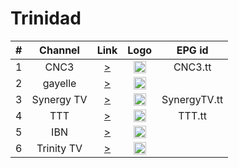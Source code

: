 <h1>Trinidad</h1>

| #  | Channel       | Link                                                    | Logo                                                     | EPG id       |
|:--:|:-------------:|:-------------------------------------------------------:|:--------------------------------------------------------:|:------------:|
| 1  | CNC3          | [>](https://sktv-forwarders.7m.pl/get.php?x=CNC3)       | <img height="20" src="https://i.imgur.com/1E73l2j.png"/> | CNC3.tt      |
| 2  | gayelle       | [>](https://sktv-forwarders.7m.pl/get.php?x=gayelle)    | <img height="20" src="https://i.imgur.com/GhWdqLq.jpg"/> |              |
| 3  | Synergy TV    | [>](https://sktv-forwarders.7m.pl/get.php?x=Synergy_TV) | <img height="20" src="https://i.imgur.com/ugAy0UG.jpg"/> | SynergyTV.tt |
| 4  | TTT           | [>](https://sktv-forwarders.7m.pl/get.php?x=TTT)        | <img height="20" src="https://i.imgur.com/rxf4x8J.jpg"/> | TTT.tt       |
| 5  | IBN           | [>](https://sktv-forwarders.7m.pl/get.php?x=IBN)        | <img height="20" src="https://i.imgur.com/hSJGncF.jpg"/> |              |
| 6  | Trinity TV    | [>](https://sktv-forwarders.7m.pl/get.php?x=Trinity_TV) | <img height="20" src="https://i.imgur.com/prgVynR.jpg"/> |              |
